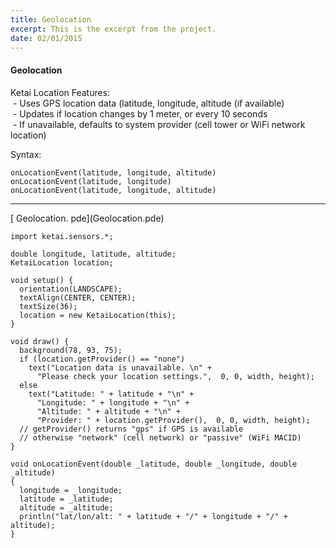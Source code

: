 ```yaml
---
title: Geolocation
excerpt: This is the excerpt from the project.
date: 02/01/2015
---
```

#### Geolocation

Ketai Location Features:<br>
&nbsp;- Uses GPS location data (latitude, longitude, altitude (if available)<br>
&nbsp;- Updates if location changes by 1 meter, or every 10 seconds<br>
&nbsp;- If unavailable, defaults to system provider (cell tower or WiFi network location)<br>


Syntax: <br>
    
    onLocationEvent(latitude, longitude, altitude)
    onLocationEvent(latitude, longitude)
    onLocationEvent(latitude, longitude, altitude)

---
<div class="link">[<i class="fa fa-download fa-lg"></i> Geolocation. pde](Geolocation.pde)</div>

    import ketai.sensors.*; 

    double longitude, latitude, altitude;
    KetaiLocation location;

    void setup() {
      orientation(LANDSCAPE);
      textAlign(CENTER, CENTER);
      textSize(36);
      location = new KetaiLocation(this);
    }

    void draw() {
      background(78, 93, 75);
      if (location.getProvider() == "none")
        text("Location data is unavailable. \n" +
          "Please check your location settings.",  0, 0, width, height);
      else
        text("Latitude: " + latitude + "\n" + 
          "Longitude: " + longitude + "\n" + 
          "Altitude: " + altitude + "\n" + 
          "Provider: " + location.getProvider(),  0, 0, width, height);  
      // getProvider() returns "gps" if GPS is available
      // otherwise "network" (cell network) or "passive" (WiFi MACID)
    }

    void onLocationEvent(double _latitude, double _longitude, double _altitude)
    {
      longitude = _longitude;
      latitude = _latitude;
      altitude = _altitude;
      println("lat/lon/alt: " + latitude + "/" + longitude + "/" + altitude);
    }

 <!-- * **Screenshot** -->
 